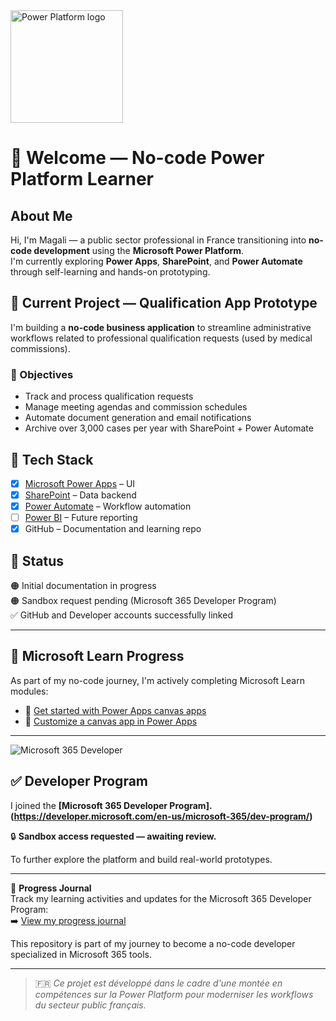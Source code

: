 <img src="https://upload.wikimedia.org/wikipedia/commons/1/1a/Microsoft_Power_Platform_logo.svg" alt="Power Platform logo" width="180"/>

# 👋 Welcome — No-code Power Platform Learner

## About Me

Hi, I'm Magali — a public sector professional in France transitioning into **no-code development** using the **Microsoft Power Platform**.  
I'm currently exploring **Power Apps**, **SharePoint**, and **Power Automate** through self-learning and hands-on prototyping.

## 🔧 Current Project — Qualification App Prototype

I'm building a **no-code business application** to streamline administrative workflows related to professional qualification requests (used by medical commissions).

### 🎯 Objectives

- Track and process qualification requests  
- Manage meeting agendas and commission schedules  
- Automate document generation and email notifications  
- Archive over 3,000 cases per year with SharePoint + Power Automate  

## 🧱 Tech Stack

- [x] [Microsoft Power Apps](https://powerapps.microsoft.com) – UI  
- [x] [SharePoint](https://sharepoint.com) – Data backend  
- [x] [Power Automate](https://flow.microsoft.com) – Workflow automation  
- [ ] [Power BI](https://powerbi.microsoft.com) – Future reporting  
- [x] GitHub – Documentation and learning repo  

## 🚀 Status

🟠 Initial documentation in progress  
🟠 Sandbox request pending (Microsoft 365 Developer Program)  
✅ GitHub and Developer accounts successfully linked

---

## 📘 Microsoft Learn Progress

As part of my no-code journey, I'm actively completing Microsoft Learn modules:

- 🧩 [Get started with Power Apps canvas apps](https://learn.microsoft.com/api/achievements/share/en-us/MagaliBOIVIN-6869/E5XVXQXP?sharingId=C465FC8F59F186D2)
- 🧩 [Customize a canvas app in Power Apps](https://learn.microsoft.com/api/achievements/share/en-us/MagaliBOIVIN-6869/E5XVXQXP?sharingId=C465FC8F59F186D2)

---
![Microsoft 365 Developer](https://img.shields.io/badge/Microsoft_365-Developer_Program-blue?logo=microsoft&logoColor=white&style=flat-square)
## ✅ Developer Program

I joined the **[Microsoft 365 Developer Program].(https://developer.microsoft.com/en-us/microsoft-365/dev-program/)** 

🔒 **Sandbox access requested — awaiting review.** 

To further explore the platform and build real-world prototypes.

---

📘 **Progress Journal**  
Track my learning activities and updates for the Microsoft 365 Developer Program:  
➡️ [View my progress journal](https://github.com/Mboivin259/QUALIFICATION-APP/blob/main/Journal.md)

This repository is part of my journey to become a no-code developer specialized in Microsoft 365 tools.

---

> 🇫🇷 *Ce projet est développé dans le cadre d'une montée en compétences sur la Power Platform pour moderniser les workflows du secteur public français.*


